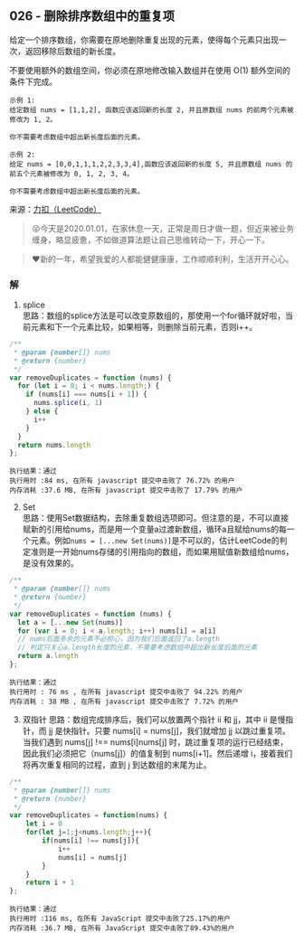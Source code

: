 ## 026 - 删除排序数组中的重复项
给定一个排序数组，你需要在原地删除重复出现的元素，使得每个元素只出现一次，返回移除后数组的新长度。

不要使用额外的数组空间，你必须在原地修改输入数组并在使用 O(1) 额外空间的条件下完成。
```
示例 1:
给定数组 nums = [1,1,2], 函数应该返回新的长度 2, 并且原数组 nums 的前两个元素被修改为 1, 2。 

你不需要考虑数组中超出新长度后面的元素。
```
```
示例 2:
给定 nums = [0,0,1,1,1,2,2,3,3,4],函数应该返回新的长度 5, 并且原数组 nums 的前五个元素被修改为 0, 1, 2, 3, 4。

你不需要考虑数组中超出新长度后面的元素。
```
来源：[力扣（LeetCode）](https://leetcode-cn.com/problems/remove-duplicates-from-sorted-array)

> :stuck_out_tongue_closed_eyes:今天是2020.01.01，在家休息一天，正常是周日才做一题，但近来被业务缠身，略显疲惫，不如做道算法题让自己思维转动一下，开心一下。

> :heart:新的一年，希望我爱的人都能健健康康，工作顺顺利利，生活开开心心。

### 解
1. splice  
思路：数组的splice方法是可以改变原数组的，那使用一个for循环就好啦，当前元素和下一个元素比较，如果相等，则删除当前元素，否则i++。
```js
/**
 * @param {number[]} nums
 * @return {number}
 */
var removeDuplicates = function (nums) {
  for (let i = 0; i < nums.length;) {
    if (nums[i] === nums[i + 1]) {
      nums.splice(i, 1)
    } else {
      i++
    }
  }
  return nums.length
};
```
```
执行结果：通过
执行用时 :84 ms, 在所有 javascript 提交中击败了 76.72% 的用户
内存消耗 :37.6 MB, 在所有 javascript 提交中击败了 17.79% 的用户
```

2. Set  
思路：使用Set数据结构，去除重复数组选项即可。但注意的是，不可以直接赋新的引用给nums，而是用一个变量a过渡新数组，循环a且赋给nums的每一个元素。例如```nums = [...new Set(nums)]```是不可以的，估计LeetCode的判定准则是一开始nums存储的引用指向的数组，而如果用赋值新数组给nums，是没有效果的。
```js
/**
 * @param {number[]} nums
 * @return {number}
 */
var removeDuplicates = function (nums) {
  let a = [...new Set(nums)]
  for (var i = 0; i < a.length; i++) nums[i] = a[i]
  // nums后面多余的元素不必担心，因为我们后面返回了a.length
  // 判定只关心a.length长度的元素，不需要考虑数组中超出新长度后面的元素
  return a.length
};
```
```
执行结果：通过
执行用时 : 76 ms , 在所有 javascript 提交中击败了 94.22% 的用户
内存消耗 : 38 MB , 在所有 javascript 提交中击败了 7.72% 的用户
```

3. 双指针
思路：数组完成排序后，我们可以放置两个指针 ii 和 jj，其中 ii 是慢指针，而 jj 是快指针。只要 nums[i] = nums[j]，我们就增加 jj 以跳过重复项。当我们遇到 nums[j] !== nums[i]nums[j] 时，跳过重复项的运行已经结束，因此我们必须把它（nums[j]）的值复制到 nums[i+1]。然后递增 i，接着我们将再次重复相同的过程，直到 j 到达数组的末尾为止。
```js
/**
 * @param {number[]} nums
 * @return {number}
 */
var removeDuplicates = function(nums) {
    let i = 0
    for(let j=1;j<nums.length;j++){
        if(nums[i] !== nums[j]){
            i++
            nums[i] = nums[j]
        }
    }
    return i + 1
};
```
```
执行结果：通过
执行用时 :116 ms, 在所有 JavaScript 提交中击败了25.17%的用户
内存消耗 :36.7 MB, 在所有 JavaScript 提交中击败了89.43%的用户
```